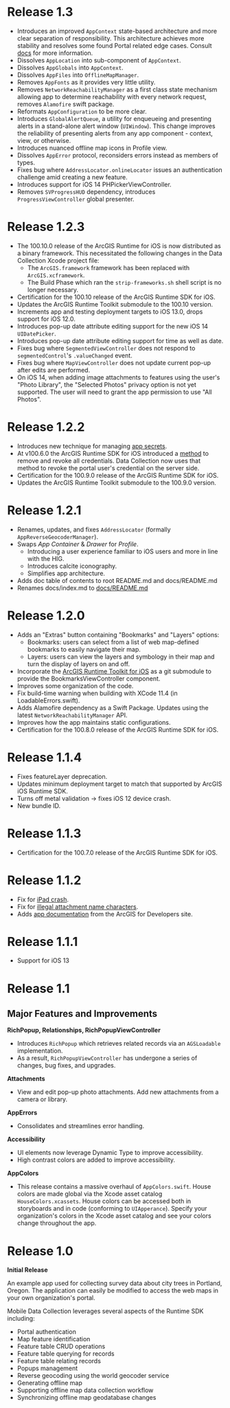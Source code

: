 # Release 1.3

- Introduces an improved `AppContext` state-based architecture and more clear separation of responsibility. This architecture achieves more stability and resolves some found Portal related edge cases. Consult [docs](./docs/README.md#app-context) for more information.
- Dissolves `AppLocation` into sub-component of `AppContext`.
- Dissolves `AppGlobals` into `AppContext`.
- Dissolves `AppFiles` into `OfflineMapManager`.
- Removes `AppFonts` as it provides very little utility.
- Removes `NetworkReachabilityManager` as a first class state mechanism allowing app to determine reachability with every network request, removes `Alamofire` swift package.
- Reformats `AppConfiguration` to be more clear.
- Introduces `GlobalAlertQueue`, a utility for enqueueing and presenting alerts in a stand-alone alert window (`UIWindow`). This change improves the reliability of presenting alerts from any app component - context, view, or otherwise.
- Introduces nuanced offline map icons in Profile view.
- Dissolves `AppError` protocol, reconsiders errors instead as members of types.
- Fixes bug where `AddressLocator.onlineLocator` issues an authentication challenge amid creating a new feature.
- Introduces support for iOS 14 PHPickerViewController.
- Removes `SVProgressHUD` dependency, introduces `ProgressViewController` global presenter.

# Release 1.2.3

- The 100.10.0 release of the ArcGIS Runtime for iOS is now distributed as a binary framework.  This necessitated the following changes in the Data Collection Xcode project file:
    - The `ArcGIS.framework` framework has been replaced with `ArcGIS.xcframework`.
    - The Build Phase which ran the `strip-frameworks.sh` shell script is no longer necessary.
- Certification for the 100.10 release of the ArcGIS Runtime SDK for iOS.
- Updates the ArcGIS Runtime Toolkit submodule to the 100.10 version.
- Increments app and testing deployment targets to iOS 13.0, drops support for iOS 12.0.
- Introduces pop-up date attribute editing support for the new iOS 14 `UIDatePicker`.
- Introduces pop-up date attribute editing support for time as well as date.
- Fixes bug where `SegmentedViewController` does not respond to `segmentedControl`'s `.valueChanged` event.
- Fixes bug where `MapViewController` does not update current pop-up after edits are performed.
- On iOS 14, when adding image attachments to features using the user's "Photo Library", the "Selected Photos" privacy option is not yet supported.  The user will need to grant the app permission to use "All Photos".

# Release 1.2.2

- Introduces new technique for managing [app secrets](./docs#app-configuration).
- At v100.6.0 the ArcGIS Runtime SDK for iOS introduced a [method](https://developers.arcgis.com/ios/latest/api-reference/interface_a_g_s_credential_cache.html#a0796cf2506fa0edfdeb2b62198bbbea7) to remove and revoke all credentials. Data Collection now uses that method to revoke the portal user's credential on the server side.
- Certification for the 100.9.0 release of the ArcGIS Runtime SDK for iOS.
- Updates the ArcGIS Runtime Toolkit submodule to the 100.9.0 version.

# Release 1.2.1

- Renames, updates, and fixes `AddressLocator` (formally `AppReverseGeocoderManager`).
- Swaps _App Container_ & _Drawer_ for _Profile_.
    - Introducing a user experience familiar to iOS users and more in line with the HIG.
    - Introduces calcite iconography.
    - Simplifies app architecture.
- Adds doc table of contents to root README.md and docs/README.md
- Renames docs/index.md to [docs/README.md](/docs/README.md)

# Release 1.2.0

- Adds an "Extras" button containing "Bookmarks" and "Layers" options:
    - Bookmarks:  users can select from a list of web map-defined bookmarks to easily navigate their map.
    - Layers: users can view the layers and symbology in their map and turn the display of layers on and off.
- Incorporate the [ArcGIS Runtime Toolkit for iOS](https://github.com/Esri/arcgis-runtime-toolkit-ios) as a git submodule to provide the BookmarksViewController component.
- Improves some organization of the code.
- Fix build-time warning when building with XCode 11.4 (in LoadableErrors.swift).
- Adds Alamofire dependency as a Swift Package. Updates using the latest `NetworkReachabilityManager` API.
- Improves how the app maintains static configurations.
- Certification for the 100.8.0 release of the ArcGIS Runtime SDK for iOS.

# Release 1.1.4

- Fixes featureLayer deprecation.
- Updates minimum deployment target to match that supported by ArcGIS iOS Runtime SDK.
- Turns off metal validation -> fixes iOS 12 device crash.
- New bundle ID.

# Release 1.1.3

- Certification for the 100.7.0 release of the ArcGIS Runtime SDK for iOS.

# Release 1.1.2

- Fix for [iPad crash](https://github.com/Esri/data-collection-ios/issues/209).
- Fix for [illegal attachment name characters](https://github.com/Esri/data-collection-ios/issues/188).
- Adds [app documentation](/docs/README.md) from the ArcGIS for Developers site.

# Release 1.1.1

- Support for iOS 13

# Release 1.1

## Major Features and Improvements

**RichPopup, Relationships, RichPopupViewController**

- Introduces `RichPopup` which retrieves related records via an `AGSLoadable` implementation.
- As a result, `RichPopupViewController` has undergone a series of changes, bug fixes, and upgrades.

**Attachments**

- View and edit pop-up photo attachments. Add new attachments from a camera or library.

**AppErrors**

- Consolidates and streamlines error handling.

**Accessibility**

- UI elements now leverage Dynamic Type to improve accessibility.
- High contrast colors are added to improve accessibility.

**AppColors**

- This release contains a massive overhaul of `AppColors.swift`. House colors are made global via the Xcode asset catalog `HouseColors.xcassets`. House colors can be accessed both in storyboards and in code (conforming to `UIApperance`). Specify your organization's colors in the Xcode asset catalog and see your colors change throughout the app.

# Release 1.0

**Initial Release**

An example app used for collecting survey data about city trees in Portland, Oregon. The application can easily be modified to access the web maps in your own organization's portal.

Mobile Data Collection leverages several aspects of the Runtime SDK including:

- Portal authentication
- Map feature identification
- Feature table CRUD operations
- Feature table querying for records
- Feature table relating records
- Popups management
- Reverse geocoding using the world geocoder service
- Generating offline map
- Supporting offline map data collection workflow
- Synchronizing offline map geodatabase changes
